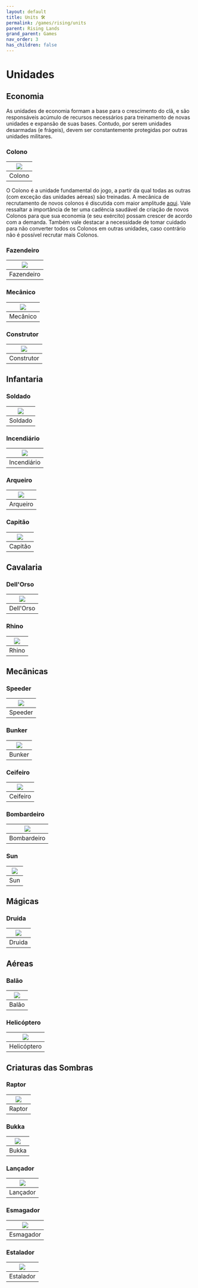 ```yaml
---
layout: default
title: Units 🛠
permalink: /games/rising/units
parent: Rising Lands
grand_parent: Games
nav_order: 3
has_children: false
---
```


# Unidades

## Economia

As unidades de economia formam a base para o crescimento do clã, e são
responsáveis acúmulo de recursos necessários para treinamento de novas unidades
e expansão de suas bases. Contudo, por serem unidades desarmadas (e frágeis),
devem ser constantemente protegidas por outras unidades militares.

### Colono

| ![](units/colono/colono.gif) |
| :--------------------------: |
|            Colono            |

O Colono é a unidade fundamental do jogo, a partir da qual todas as outras (com
exceção das unidades aéreas) são treinadas. A mecânica de recrutamento de novos
colonos é discutida com maior amplitude [aqui](./gameplay#populacao]). Vale
ressaltar a importância de ter uma cadência saudável de criação de novos Colonos
para que sua economia (e seu exército) possam crescer de acordo com a demanda.
Também vale destacar a necessidade de tomar cuidado para não converter todos os
Colonos em outras unidades, caso contrário não é possível recrutar mais Colonos.

### Fazendeiro

| ![](units/fazendeiro/fazendeiro.gif) |
| :----------------------------------: |
|              Fazendeiro              |

### Mecânico

| ![](units/mecanico/mecanico.gif) |
| :------------------------------: |
|             Mecânico             |

### Construtor

| ![](units/construtor/construtor.gif) |
| :----------------------------------: |
|              Construtor              |

## Infantaria

### Soldado

| ![](units/soldado/soldado.gif) |
| :----------------------------: |
|            Soldado             |

### Incendiário

| ![](units/incendiario/incendiario.gif) |
| :------------------------------------: |
|              Incendiário               |

### Arqueiro

| ![](units/arqueiro/arqueiro.gif) |
| :------------------------------: |
|             Arqueiro             |

### Capitão

| ![](units/capitao/capitao.gif) |
| :----------------------------: |
|            Capitão             |

## Cavalaria

### Dell'Orso

| ![](units/dellorso/dellorso.gif) |
| :------------------------------: |
|            Dell'Orso             |

### Rhino

| ![](units/rhino/rhino.gif) |
| :------------------------: |
|           Rhino            |

## Mecânicas

### Speeder

| ![](units/speeder/speeder.gif) |
| :----------------------------: |
|            Speeder             |

### Bunker

| ![](units/bunker/bunker.gif) |
| :--------------------------: |
|            Bunker            |

### Ceifeiro

| ![](units/ceifeiro/ceifeiro.gif) |
| :------------------------------: |
|             Ceifeiro             |

### Bombardeiro

| ![](units/bombardeiro/bombardeiro.gif) |
| :------------------------------------: |
|              Bombardeiro               |

### Sun

| ![](units/sun/sun.gif) |
| :--------------------: |
|          Sun           |

## Mágicas

### Druida

| ![](units/druida/druida.gif) |
| :--------------------------: |
|            Druida            |

## Aéreas

### Balão

| ![](units/balao/balao-full.gif) |
| :-----------------------------: |
|              Balão              |

### Helicóptero

| ![](units/helicoptero/helicoptero-full.gif) |
| :-----------------------------------------: |
|                 Helicóptero                 |

## Criaturas das Sombras

### Raptor

| ![](units/raptor/raptor.gif) |
| :--------------------------: |
|            Raptor            |

### Bukka

| ![](units/druida/bukka.gif) |
| :-------------------------: |
|            Bukka            |

### Lançador

| ![](units/lancador/lancador.gif) |
| :------------------------------: |
|             Lançador             |

### Esmagador

| ![](units/esmagador/esmagador.gif) |
| :--------------------------------: |
|             Esmagador              |

### Estalador

| ![](units/estalador/estalador.gif) |
| :--------------------------------: |
|             Estalador              |
